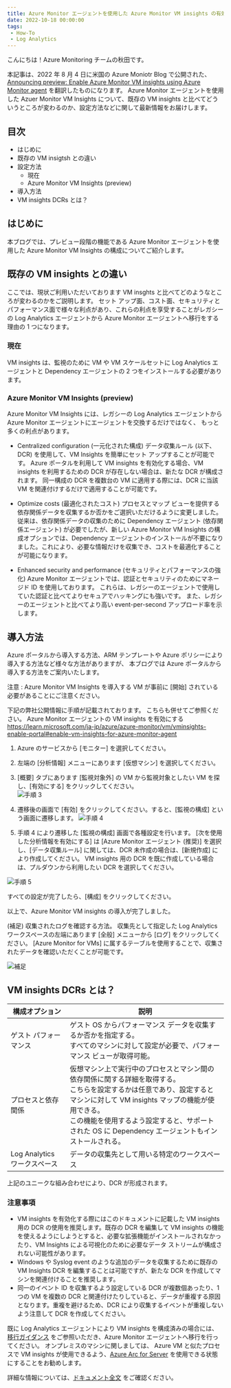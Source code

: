 ```yaml
---
title: Azure Monitor エージェントを使用した Azure Monitor VM insights の有効化 (プレビュー)
date: 2022-10-18 00:00:00
tags:
 - How-To
 - Log Analytics
---
```


こんにちは！Azure Monitoring チームの秋田です。

本記事は、2022 年 8 月 4 日に米国の Azure Moniotr Blog で公開された、[Announcing preview: Enable Azure Monitor VM insights using Azure Monitor agent](https://techcommunity.microsoft.com/t5/azure-observability-blog/announcing-preview-enable-azure-monitor-vm-insights-using-azure/ba-p/3589423) を翻訳したものになります。
Azure Monitor エージェントを使用した Azuer Monitor VM Insights について、既存の VM insights と比べてどういうところが変わるのか、設定方法などに関して最新情報をお届けします。
<!-- more -->



## 目次
- はじめに
- 既存の VM insigtsh との違い
- 設定方法
  - 現在
  - Azure Monitor VM Insights (preview)
- 導入方法
- VM insights DCRs とは？

## はじめに
本ブログでは、プレビュー段階の機能である Azure Monitor エージェントを使用した Azure Monitor VM Insights の構成についてご紹介します。

## 既存の VM insights との違い
ここでは、現状ご利用いただいております VM insghts と比べてどのようなところが変わるのかをご説明します。
セット アップ面、コスト面、セキュリティとパフォーマンス面で様々な利点があり、これらの利点を享受することがレガシーの Log Analytics エージェントから Azure Monitor エージェントへ移行をする理由の 1 つになります。

### 現在
VM insights は、監視のために VM や VM スケールセットに Log Analytics エージェントと Dependency エージェントの 2 つをインストールする必要があります。

### Azure Monitor VM Insights (preview)
Azure Monitor VM Insights には、レガシーの Log Analytics エージェントから Azure Monitor エージェントにエージェントを交換するだけではなく、
もっと多くの利点があります。
- Centralized configuration (一元化された構成)
データ収集ルール (以下、DCR) を使用して、VM Insights を簡単にセット アップすることが可能です。
Azure ポータルを利用して VM insights を有効化する場合、VM insights を利用するための DCR が存在しない場合は、新たな DCR が構成されます。
同一構成の DCR を複数台の VM に適用する際には、DCR に当該 VM を関連付けするだけで適用することが可能です。

- Optimize costs (最適化されたコスト)
プロセスとマップ ビューを提供する依存関係データを収集するか否かをご選択いただけるように変更しました。
従来は、依存関係データの収集のために Dependency エージェント (依存関係エージェント) が必要でしたが、新しい Azure Monitor VM Insights の構成オプションでは、Dependency エージェントのインストールが不要になりました。これにより、必要な情報だけを収集でき、コストを最適化することが可能になります。

- Enhanced security and performance (セキュリティとパフォーマンスの強化)
Azure Monitor エージェントでは、認証とセキュリティのためにマネージド ID を使用しております。
これらは、レガシーのエージェントで使用していた認証と比べてよりセキュアでハッキングにも強いです。
また、レガシーのエージェントと比べてより高い event-per-second アップロード率を示します。

## 導入方法
Azure ポータルから導入する方法、ARM テンプレートや Azure ポリシーにより導入する方法など様々な方法がありますが、
本ブログでは Azure ポータルから導入する方法をご案内いたします。

注意 : Azure Monitor VM Insights を導入する VM が事前に [開始] されている必要があることにご注意ください。

下記の弊社公開情報に手順が記載されております。
こちらも併せてご参照ください。
Azure Monitor エージェントの VM insights を有効にする
https://learn.microsoft.com/ja-jp/azure/azure-monitor/vm/vminsights-enable-portal#enable-vm-insights-for-azure-monitor-agent

1. Azure のサービスから [モニター] を選択してください。

2. 左端の [分析情報] メニューにあります [仮想マシン] を選択してください。

3. [概要] タブにあります [監視対象外] の VM から監視対象としたい VM を探し、[有効にする] をクリックしてください。  
![手順 3](./Azure_Monitor_VM_insights_using_AMA/3-enable.png)

4. 遷移後の画面で [有効] をクリックしてください。すると、[監視の構成] という画面に遷移します。
![手順 4](./Azure_Monitor_VM_insights_using_AMA/4.png)

5. 手順 4 により遷移した [監視の構成] 画面で各種設定を行います。
[次を使用した分析情報を有効にする] は [Azure Monitor エージェント (推奨)] を選択し、[データ収集ルール] に関しては、DCR 未作成の場合は、[新規作成] により作成してください。
VM insights 用の DCR を既に作成している場合は、プルダウンから利用したい DCR を選択してください。

![手順 5](./Azure_Monitor_VM_insights_using_AMA/5.png)

すべての設定が完了したら、[構成] をクリックしてください。

以上で、Azure Monitor VM insights の導入が完了しました。

(補足) 収集されたログを確認する方法。
収集先として指定した Log Analytics ワークスペースの左端にあります [全般] メニューから [ログ] をクリックしてください。
[Azure Monitor for VMs] に属するテーブルを使用することで、収集されたデータを確認いただくことが可能です。

![補足](./Azure_Monitor_VM_insights_using_AMA/check_data.png)

## VM insights DCRs とは？
| 構成オプション | 説明 |
| ---- | ---- |
|ゲスト パフォーマンス | ゲスト OS からパフォーマンス データを収集するか否かを指定する。<br>すべてのマシンに対して設定が必要で、パフォーマンス ビューが取得可能。 |
|プロセスと依存関係 | 仮想マシン上で実行中のプロセスとマシン間の依存関係に関する詳細を取得する。<br>こちらを設定するかは任意であり、設定するとマシンに対して VM insights マップの機能が使用できる。<br>この機能を使用するよう設定すると、サポートされた OS に Dependency エージェントもインストールされる。 |
|Log Analytics ワークスペース | データの収集先として用いる特定のワークスペース |

上記のユニークな組み合わせにより、DCR が形成されます。

### 注意事項
- VM insights を有効化する際にはこのドキュメントに記載した VM insights 用の DCR の使用を推奨します。既存の DCR を編集して VM insights の機能を使えるようにしようとすると、必要な拡張機能がインストールされなかったり、VM Insights による可視化のために必要なデータ ストリームが構成されない可能性があります。
- Windows や Syslog event のような追加のデータを収集するために既存の VM Insights DCR を編集することは可能ですが、新たな DCR を作成してマシンを関連付けることを推奨します。
- 同一のイベント ID を収集するよう設定している DCR が複数個あったり、1 つの VM を複数の DCR と関連付けたりしていると、データが重複する原因となります。重複を避けるため、DCR により収集するイベントが重複しないよう注意して DCR を作成してください。

既に Log Analytics エージェントにより VM insights を構成済みの場合には、[移行ガイダンス](https://learn.microsoft.com/ja-jp/azure/azure-monitor/vm/vminsights-enable-overview#migrate-from-log-analytics-agent) をご参照いただき、Azure Monitor エージェントへ移行を行ってください。
オンプレミスのマシンに関しましては、 Azure VM と似たプロセスで VM insights が使用できるよう、[Azure Arc for Server](https://learn.microsoft.com/ja-jp/azure/azure-arc/servers/overview) を使用できる状態にすることをお勧めします。

詳細な情報については、[ドキュメント全文](https://learn.microsoft.com/ja-jp/azure/azure-monitor/vm/vminsights-enable-overview) をご確認ください。